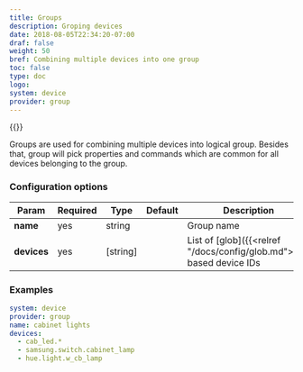 ```yaml
---
title: Groups
description: Groping devices
date: 2018-08-05T22:34:20-07:00
draf: false
weight: 50
bref: Combining multiple devices into one group
toc: false
type: doc
logo:
system: device
provider: group
---
```

{{<provider>}}

Groups are used for combining multiple devices into logical group. Besides that, group will pick properties and commands which are common for all devices belonging to the group.

### Configuration options

| Param | Required | Type | Default | Description |
|-------|----------|------|---------|-------------|
| **name** | yes | string || Group name |
| **devices** | yes | [string]|| List of [glob]({{<relref "/docs/config/glob.md">}})-based device IDs |

### Examples
```yaml
system: device
provider: group
name: cabinet lights
devices:
  - cab_led.*
  - samsung.switch.cabinet_lamp
  - hue.light.w_cb_lamp
```